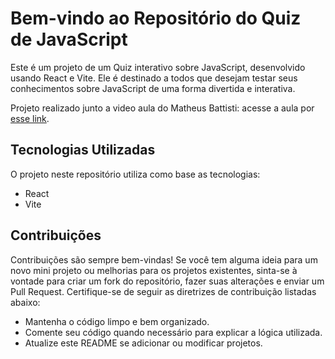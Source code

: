 # Bem-vindo ao Repositório do Quiz de JavaScript 
Este é um projeto de um Quiz interativo sobre JavaScript, desenvolvido usando React e Vite. Ele é destinado a todos que desejam testar seus conhecimentos sobre JavaScript de uma forma divertida e interativa. 

Projeto realizado junto a video aula do Matheus Battisti: acesse a aula por [esse link](https://www.youtube.com/watch?v=HlkbeikH8cs&list=TLPQMjEwMjIwMjSaWEDBT5F8Jg&index=2).

## Tecnologias Utilizadas

O projeto neste repositório utiliza como base as tecnologias:

- React
- Vite

## Contribuições

Contribuições são sempre bem-vindas! Se você tem alguma ideia para um novo mini projeto ou melhorias para os projetos existentes, sinta-se à vontade para criar um fork do repositório, fazer suas alterações e enviar um Pull Request. Certifique-se de seguir as diretrizes de contribuição listadas abaixo:

- Mantenha o código limpo e bem organizado.
- Comente seu código quando necessário para explicar a lógica utilizada.
- Atualize este README se adicionar ou modificar projetos.
